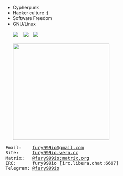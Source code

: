 * Cypherpunk
* Hacker culture :)
* Software Freedom
* GNU/Linux
<br><br>
<img src="https://img.shields.io/github/followers/fury999io?style=social"> &nbsp;&nbsp; <img src="https://img.shields.io/github/stars/fury999io?style=social"> &nbsp;&nbsp; <img src="https://komarev.com/ghpvc/?username=fury999io&style=flat-square&color=red"> <br><br>
<img src="https://c.tenor.com/QLh0PhunTj8AAAAC/tenor.gif" width="300px"> <br>
<pre>
Email:    <a href="mailto:fury999io@gmail.com">fury999io@gmail.com</a>
Site:     <a href="https://fury999io.vern.cc/">fury999io.vern.cc</a>
Matrix:   <a href="https://matrix.to/#/@fury999io:matrix.org">@fury999io:matrix.org</a>
IRC:      fury999io [irc.libera.chat:6697]
Telegram: <a href="https://t.me/fury999io">@fury999io</a>
</pre>
<!--
**fury999io/fury999io** is a ✨ _special_ ✨ repository because its `README.md` (this file) appears on your GitHub profile.

Here are some ideas to get you started:

- 🔭 I’m currently working on ...
- 🌱 I’m currently learning ...
- 👯 I’m looking to collaborate on ...
- 🤔 I’m looking for help with ...
- 💬 Ask me about ...
- 📫 How to reach me: ...
- 😄 Pronouns: ...
- ⚡ Fun fact: ...
-->
